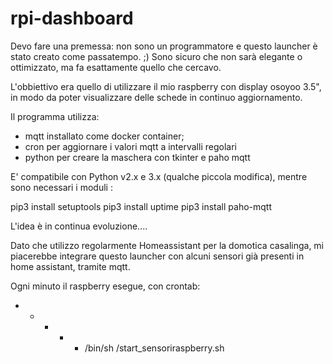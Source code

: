 # rpi-dashboard

Devo fare una premessa: non sono un programmatore e questo launcher è stato creato come passatempo. ;)
Sono sicuro che non sarà elegante o ottimizzato, ma fa esattamente quello che cercavo.

L'obbiettivo era quello di utilizzare il mio raspberry con display osoyoo 3.5", in modo da poter visualizzare
delle schede in continuo aggiornamento.

Il programma utilizza:

- mqtt installato come docker container;
- cron per aggiornare i valori mqtt a intervalli regolari
- python per creare la maschera con tkinter e paho mqtt

E' compatibile con Python v2.x e 3.x (qualche piccola modifica), mentre sono necessari i moduli :

pip3 install setuptools
pip3 install uptime
pip3 install paho-mqtt 

L'idea è in continua evoluzione....

Dato che utilizzo regolarmente Homeassistant per la domotica casalinga, mi piacerebbe integrare questo launcher con alcuni sensori già presenti in home assistant, tramite mqtt.

Ogni minuto il raspberry esegue, con crontab:

* * * * * /bin/sh /start_sensoriraspberry.sh




